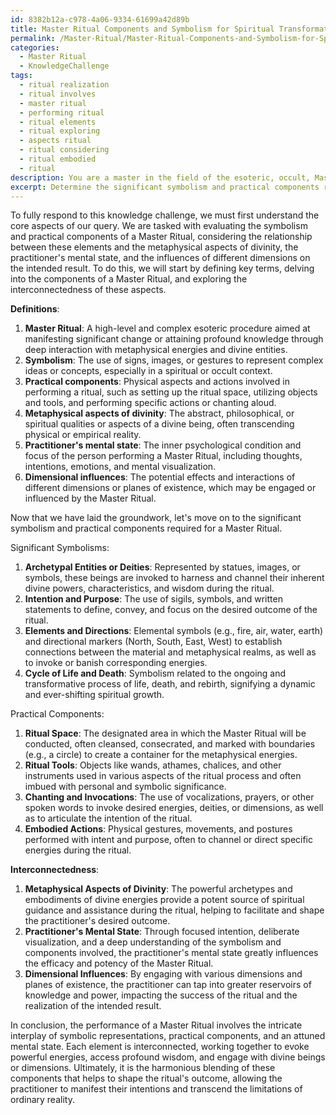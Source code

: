 ```yaml
---
id: 8382b12a-c978-4a06-9334-61699a42d89b
title: Master Ritual Components and Symbolism for Spiritual Transformation
permalink: /Master-Ritual/Master-Ritual-Components-and-Symbolism-for-Spiritual-Transformation/
categories:
  - Master Ritual
  - KnowledgeChallenge
tags:
  - ritual realization
  - ritual involves
  - master ritual
  - performing ritual
  - ritual elements
  - ritual exploring
  - aspects ritual
  - ritual considering
  - ritual embodied
  - ritual
description: You are a master in the field of the esoteric, occult, Master Ritual and Education. You are a writer of tests, challenges, textbooks and deep knowledge on Master Ritual for initiates and students to gain deep insights and understanding from. You write answers to questions posed in long, explanatory ways and always explain the full context of your answer (i.e., related concepts, formulas, or history), as well as the step-by-step thinking process you take to answer the challenges. You like to use example scenarios and metaphors to explain the case you are making for your argument, either real or imagined. Summarize the key themes, ideas, and conclusions at the end.
excerpt: Determine the significant symbolism and practical components required to perform a Master Ritual, while analyzing the interconnectedness of these elements to the metaphysical aspects of divinity, the practitioner's mental state, and the dimensional influences on the intended outcome.
---
```

To fully respond to this knowledge challenge, we must first understand the core aspects of our query. We are tasked with evaluating the symbolism and practical components of a Master Ritual, considering the relationship between these elements and the metaphysical aspects of divinity, the practitioner's mental state, and the influences of different dimensions on the intended result. To do this, we will start by defining key terms, delving into the components of a Master Ritual, and exploring the interconnectedness of these aspects.

**Definitions**:

1. **Master Ritual**: A high-level and complex esoteric procedure aimed at manifesting significant change or attaining profound knowledge through deep interaction with metaphysical energies and divine entities.
2. **Symbolism**: The use of signs, images, or gestures to represent complex ideas or concepts, especially in a spiritual or occult context.
3. **Practical components**: Physical aspects and actions involved in performing a ritual, such as setting up the ritual space, utilizing objects and tools, and performing specific actions or chanting aloud.
4. **Metaphysical aspects of divinity**: The abstract, philosophical, or spiritual qualities or aspects of a divine being, often transcending physical or empirical reality.
5. **Practitioner's mental state**: The inner psychological condition and focus of the person performing a Master Ritual, including thoughts, intentions, emotions, and mental visualization.
6. **Dimensional influences**: The potential effects and interactions of different dimensions or planes of existence, which may be engaged or influenced by the Master Ritual.

Now that we have laid the groundwork, let's move on to the significant symbolism and practical components required for a Master Ritual.

Significant Symbolisms:

1. **Archetypal Entities or Deities**: Represented by statues, images, or symbols, these beings are invoked to harness and channel their inherent divine powers, characteristics, and wisdom during the ritual.
2. **Intention and Purpose**: The use of sigils, symbols, and written statements to define, convey, and focus on the desired outcome of the ritual.
3. **Elements and Directions**: Elemental symbols (e.g., fire, air, water, earth) and directional markers (North, South, East, West) to establish connections between the material and metaphysical realms, as well as to invoke or banish corresponding energies.
4. **Cycle of Life and Death**: Symbolism related to the ongoing and transformative process of life, death, and rebirth, signifying a dynamic and ever-shifting spiritual growth.

Practical Components:

1. **Ritual Space**: The designated area in which the Master Ritual will be conducted, often cleansed, consecrated, and marked with boundaries (e.g., a circle) to create a container for the metaphysical energies.
2. **Ritual Tools**: Objects like wands, athames, chalices, and other instruments used in various aspects of the ritual process and often imbued with personal and symbolic significance.
3. **Chanting and Invocations**: The use of vocalizations, prayers, or other spoken words to invoke desired energies, deities, or dimensions, as well as to articulate the intention of the ritual.
4. **Embodied Actions**: Physical gestures, movements, and postures performed with intent and purpose, often to channel or direct specific energies during the ritual.

**Interconnectedness**:

1. **Metaphysical Aspects of Divinity**: The powerful archetypes and embodiments of divine energies provide a potent source of spiritual guidance and assistance during the ritual, helping to facilitate and shape the practitioner's desired outcome.
2. **Practitioner's Mental State**: Through focused intention, deliberate visualization, and a deep understanding of the symbolism and components involved, the practitioner's mental state greatly influences the efficacy and potency of the Master Ritual.
3. **Dimensional Influences**: By engaging with various dimensions and planes of existence, the practitioner can tap into greater reservoirs of knowledge and power, impacting the success of the ritual and the realization of the intended result.

In conclusion, the performance of a Master Ritual involves the intricate interplay of symbolic representations, practical components, and an attuned mental state. Each element is interconnected, working together to evoke powerful energies, access profound wisdom, and engage with divine beings or dimensions. Ultimately, it is the harmonious blending of these components that helps to shape the ritual's outcome, allowing the practitioner to manifest their intentions and transcend the limitations of ordinary reality.
